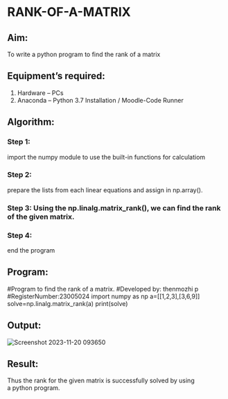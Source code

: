 # RANK-OF-A-MATRIX
## Aim:
To write a python program to find the rank of a matrix
## Equipment’s required:
1. 	Hardware – PCs
2. 	Anaconda – Python 3.7 Installation / Moodle-Code Runner
## Algorithm:
### Step 1: 
import the numpy module to use the built-in functions for calculatiom
### Step 2: 
prepare the lists from each linear equations and assign in np.array().
### Step 3: Using the np.linalg.matrix_rank(), we can find the rank of the given matrix.
### Step 4: 
end the program
## Program:

#Program to find the rank of a matrix.
#Developed by: thenmozhi p
#RegisterNumber:23005024
import numpy as np
a=[[1,2,3],[3,6,9]]
solve=np.linalg.matrix_rank(a)
print(solve)

## Output:
![Screenshot 2023-11-20 093650](https://github.com/mounika2005/RANK-OF-A-MATRIX/assets/145633112/75f37dc5-1654-43a3-ba2e-c1d42d740588)


## Result:
Thus the rank for the given matrix is successfully solved by  using a python program.
